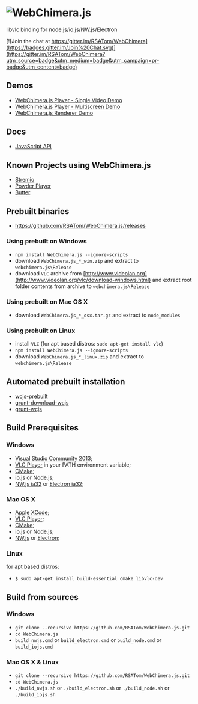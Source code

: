 # <img alt="WebChimera.js" src="https://raw.githubusercontent.com/jaruba/wcjs-logos/master/logos/small/webchimera.png">
libvlc binding for node.js/io.js/NW.js/Electron

[![Join the chat at https://gitter.im/RSATom/WebChimera](https://badges.gitter.im/Join%20Chat.svg)](https://gitter.im/RSATom/WebChimera?utm_source=badge&utm_medium=badge&utm_campaign=pr-badge&utm_content=badge)

## Demos
* [WebChimera.js Player - Single Video Demo](https://github.com/jaruba/node-vlcPlayer-demo)
* [WebChimera.js Player - Multiscreen Demo](https://github.com/jaruba/node-vlc-multiscreen)
* [WebChimera.js Renderer Demo](https://github.com/RSATom/wcjs-ugly-demo)

## Docs
* [JavaScript API](https://github.com/RSATom/WebChimera.js/wiki/JavaScript-API)

## Known Projects using WebChimera.js
* [Stremio](http://www.strem.io/)
* [Powder Player](http://powder.media/)
* [Butter](http://butterproject.org/)

## Prebuilt binaries
* https://github.com/RSATom/WebChimera.js/releases

### Using prebuilt on Windows
* `npm install WebChimera.js --ignore-scripts`
* download `WebChimera.js_*_win.zip` and extract to `webchimera.js\Release`
* download `VLC` archive from [http://www.videolan.org](http://www.videolan.org/vlc/download-windows.html) and extract root folder contents from archive to `webchimera.js\Release`

### Using prebuilt on Mac OS X
* download `WebChimera.js_*_osx.tar.gz` and extract to `node_modules`

### Using prebuilt on Linux
* install `VLC` (for apt based distros: `sudo apt-get install vlc`)
* `npm install WebChimera.js --ignore-scripts`
* download `WebChimera.js_*_linux.zip` and extract to `webchimera.js\Release`

## Automated prebuilt installation
* [wcjs-prebuilt](https://www.npmjs.com/package/wcjs-prebuilt)
* [grunt-download-wcjs](https://www.npmjs.com/package/grunt-download-wcjs)
* [grunt-wcjs](https://www.npmjs.com/package/grunt-wcjs)

## Build Prerequisites
### Windows
* [Visual Studio Community 2013](https://www.visualstudio.com/en-us/products/visual-studio-community-vs.aspx);
* [VLC Player](http://www.videolan.org/vlc/download-windows.html) in your PATH environment variable;
* [CMake](http://www.cmake.org/);
* [io.js](https://iojs.org) or [Node.js](https://nodejs.org);
* [NW.js ia32](http://nwjs.io/) or [Electron ia32](http://electron.atom.io/);

### Mac OS X
* [Apple XCode](https://developer.apple.com/xcode/);
* [VLC Player](http://www.videolan.org/vlc/download-macosx.html);
* [CMake](http://www.cmake.org/);
* [io.js](https://iojs.org) or [Node.js](https://nodejs.org);
* [NW.js](http://nwjs.io/) or [Electron](http://electron.atom.io/);

### Linux
for apt based distros:
* `$ sudo apt-get install build-essential cmake libvlc-dev`

## Build from sources
### Windows
* `git clone --recursive https://github.com/RSATom/WebChimera.js.git`
* `cd WebChimera.js`
* `build_nwjs.cmd` or `build_electron.cmd` or `build_node.cmd` or `build_iojs.cmd`

### Mac OS X & Linux
* `git clone --recursive https://github.com/RSATom/WebChimera.js.git`
* `cd WebChimera.js`
* `./build_nwjs.sh` or `./build_electron.sh` or `./build_node.sh` or `./build_iojs.sh`
